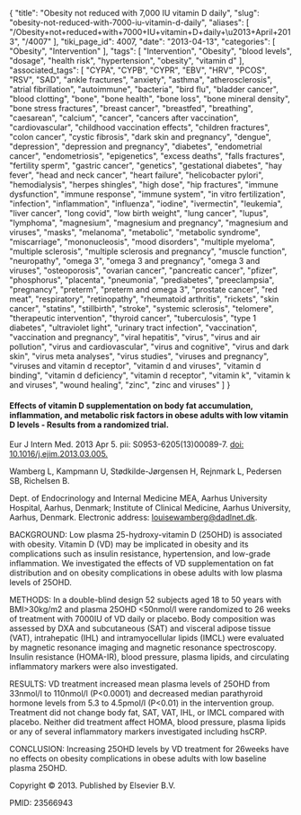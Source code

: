 {
    "title": "Obesity not reduced with 7,000 IU vitamin D daily",
    "slug": "obesity-not-reduced-with-7000-iu-vitamin-d-daily",
    "aliases": [
        "/Obesity+not+reduced+with+7000+IU+vitamin+D+daily+\u2013+April+2013",
        "/4007"
    ],
    "tiki_page_id": 4007,
    "date": "2013-04-13",
    "categories": [
        "Obesity",
        "Intervention"
    ],
    "tags": [
        "Intervention",
        "Obesity",
        "blood levels",
        "dosage",
        "health risk",
        "hypertension",
        "obesity",
        "vitamin d"
    ],
    "associated_tags": [
        "CYPA",
        "CYPB",
        "CYPR",
        "EBV",
        "HRV",
        "PCOS",
        "RSV",
        "SAD",
        "ankle fractures",
        "anxiety",
        "asthma",
        "atherosclerosis",
        "atrial fibrillation",
        "autoimmune",
        "bacteria",
        "bird flu",
        "bladder cancer",
        "blood clotting",
        "bone",
        "bone health",
        "bone loss",
        "bone mineral density",
        "bone stress fractures",
        "breast cancer",
        "breastfed",
        "breathing",
        "caesarean",
        "calcium",
        "cancer",
        "cancers after vaccination",
        "cardiovascular",
        "childhood vaccination effects",
        "children fractures",
        "colon cancer",
        "cystic fibrosis",
        "dark skin and pregnancy",
        "dengue",
        "depression",
        "depression and pregnancy",
        "diabetes",
        "endometrial cancer",
        "endometriosis",
        "epigenetics",
        "excess deaths",
        "falls fractures",
        "fertility sperm",
        "gastric cancer",
        "genetics",
        "gestational diabetes",
        "hay fever",
        "head and neck cancer",
        "heart failure",
        "helicobacter pylori",
        "hemodialysis",
        "herpes shingles",
        "high dose",
        "hip fractures",
        "immune dysfunction",
        "immune response",
        "immune system",
        "in vitro fertilization",
        "infection",
        "inflammation",
        "influenza",
        "iodine",
        "ivermectin",
        "leukemia",
        "liver cancer",
        "long covid",
        "low birth weight",
        "lung cancer",
        "lupus",
        "lymphoma",
        "magnesium",
        "magnesium and pregnancy",
        "magnesium and viruses",
        "masks",
        "melanoma",
        "metabolic",
        "metabolic syndrome",
        "miscarriage",
        "mononucleosis",
        "mood disorders",
        "multiple myeloma",
        "multiple sclerosis",
        "multiple sclerosis and pregnancy",
        "muscle function",
        "neuropathy",
        "omega 3",
        "omega 3 and pregnancy",
        "omega 3 and viruses",
        "osteoporosis",
        "ovarian cancer",
        "pancreatic cancer",
        "pfizer",
        "phosphorus",
        "placenta",
        "pneumonia",
        "prediabetes",
        "preeclampsia",
        "pregnancy",
        "preterm",
        "preterm and omega 3",
        "prostate cancer",
        "red meat",
        "respiratory",
        "retinopathy",
        "rheumatoid arthritis",
        "rickets",
        "skin cancer",
        "statins",
        "stillbirth",
        "stroke",
        "systemic sclerosis",
        "telomere",
        "therapeutic intervention",
        "thyroid cancer",
        "tuberculosis",
        "type 1 diabetes",
        "ultraviolet light",
        "urinary tract infection",
        "vaccination",
        "vaccination and pregnancy",
        "viral hepatitis",
        "virus",
        "virus and air pollution",
        "virus and cardiovascular",
        "virus and cognitive",
        "virus and dark skin",
        "virus meta analyses",
        "virus studies",
        "viruses and pregnancy",
        "viruses and vitamin d receptor",
        "vitamin d and viruses",
        "vitamin d binding",
        "vitamin d deficiency",
        "vitamin d receptor",
        "vitamin k",
        "vitamin k and viruses",
        "wound healing",
        "zinc",
        "zinc and viruses"
    ]
}


#### Effects of vitamin D supplementation on body fat accumulation, inflammation, and metabolic risk factors in obese adults with low vitamin D levels - Results from a randomized trial.

Eur J Intern Med. 2013 Apr 5. pii: S0953-6205(13)00089-7. [doi: 10.1016/j.ejim.2013.03.005.](https://doi.org/10.1016/j.ejim.2013.03.005.) 

Wamberg L, Kampmann U, Stødkilde-Jørgensen H, Rejnmark L, Pedersen SB, Richelsen B.

Dept. of Endocrinology and Internal Medicine MEA, Aarhus University Hospital, Aarhus, Denmark; Institute of Clinical Medicine, Aarhus University, Aarhus, Denmark. Electronic address: louisewamberg@dadlnet.dk.

BACKGROUND: Low plasma 25-hydroxy-vitamin D (25OHD) is associated with obesity. Vitamin D (VD) may be implicated in obesity and its complications such as insulin resistance, hypertension, and low-grade inflammation. We investigated the effects of VD supplementation on fat distribution and on obesity complications in obese adults with low plasma levels of 25OHD.

METHODS: In a double-blind design 52 subjects aged 18 to 50 years with BMI>30kg/m2 and plasma 25OHD <50nmol/l were randomized to 26 weeks of treatment with 7000IU of VD daily or placebo. Body composition was assessed by DXA and subcutaneous (SAT) and visceral adipose tissue (VAT), intrahepatic (IHL) and intramyocellular lipids (IMCL) were evaluated by magnetic resonance imaging and magnetic resonance spectroscopy. Insulin resistance (HOMA-IR), blood pressure, plasma lipids, and circulating inflammatory markers were also investigated.

RESULTS: VD treatment increased mean plasma levels of 25OHD from 33nmol/l to 110nmol/l (P<0.0001) and decreased median parathyroid hormone levels from 5.3 to 4.5pmol/l (P<0.01) in the intervention group. Treatment did not change body fat, SAT, VAT, IHL, or IMCL compared with placebo. Neither did treatment affect HOMA, blood pressure, plasma lipids or any of several inflammatory markers investigated including hsCRP.

CONCLUSION: Increasing 25OHD levels by VD treatment for 26weeks have no effects on obesity complications in obese adults with low baseline plasma 25OHD.

Copyright © 2013. Published by Elsevier B.V.

PMID:     23566943